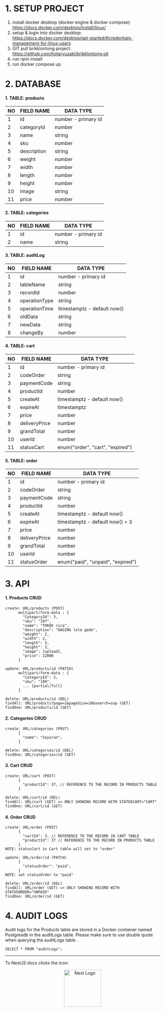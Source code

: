 # 1. SETUP PROJECT

1. install docker desktop (docker engine & docker compose):
https://docs.docker.com/desktop/install/linux/
0. setup & login into docker desktop:
https://docs.docker.com/desktop/get-started/#credentials-management-for-linux-users
0. GIT pull brikklontong project:
https://github.com/hotaryuzaki/brikklontong.git
0. run npm install
0. run docker compose up

# 2. DATABASE
#### 1. TABLE: products
|  NO  |  FIELD NAME   |  DATA TYPE  |
|---|---|---|
|  1  |  id  |  number - primary id  |
|  2  |  categoryId  |  number  |
|  3  |  name  |  string  |
|  4  |  sku  |  number  |
|  5  |  description  |  string  |
|  6  |  weight  |  number  |
|  7  |  width  |  number  |
|  8  |  length  |  number  |
|  9  |  height  |  number  |
|  10  |  image  |  string  |
|  11  |  price  |  number  |

#### 2. TABLE: categories
|  NO  |  FIELD NAME   |  DATA TYPE  |
|---|---|---|
|  1  |  id  |  number - primary id  |
|  2  |  name  |  string  |

#### 3. TABLE: auditLog
|  NO  |  FIELD NAME   |  DATA TYPE  |
|---|---|---|
|  1  |  id  |  number - primary id  |
|  2  |  tableName  |  string  |
|  3  |  recordId  |  number  |
|  4  |  operationType  |  string  |
|  5  |  operationTime  |  timestamptz - default now()  |
|  6  |  oldData  |  string  |
|  7  |  newData  |  string  |
|  8  |  changeBy  |  number  |

#### 4. TABLE: cart
|  NO  |  FIELD NAME   |  DATA TYPE  |
|---|---|---|
|  1  |  id  |  number - primary id  |
|  2  |  codeOrder  |  string  |
|  3  |  paymentCode  |  string  |
|  4  |  productId  |  number  |
|  5  |  createAt  |  timestamptz - default now()  |
|  6  |  expireAt  |  timestamptz  |
|  7  |  price  |  number  |
|  8  |  deliveryPrice  |  number  |
|  9  |  grandTotal  |  number  |
|  10  |  userId  |  number  |
|  11  |  statusCart  |  enum("order", "cart", "expired")  |

#### 5. TABLE: order
|  NO  |  FIELD NAME   |  DATA TYPE  |
|---|---|---|
|  1  |  id  |  number - primary id  |
|  2  |  codeOrder  |  string  |
|  3  |  paymentCode  |  string  |
|  4  |  productId  |  number  |
|  5  |  createAt  |  timestamptz - default now()  |
|  6  |  expireAt  |  timestamptz - default now() + 3  |
|  7  |  price  |  number  |
|  8  |  deliveryPrice  |  number  |
|  9  |  grandTotal  |  number  |
|  10  |  userId  |  number  |
|  11  |  statusOrder  |  enum("paid", "unpaid", "expired")  |


# 3. API
#### 1. Products CRUD
```
create: URL/products (POST)
      multipart/form-data : {
        "CategoryId": 3,
        "sku": "107",
        "name": "TOKEK rica",
        "description": "DAGING lele gede",
        "weight": 2,
        "width": 2,
        "length": 3,
        "height": 3,
        "image": [upload],
        "price": 22000
      }

update: URL/products/id (PATCH)
      multipart/form-data : {
        "CategoryId": 2,
        "sku": "109",
        ... [partial/full]
      }

delete: URL/products/id (DEL)
findAll: URL/products?page=1&pageSize=10&search=sop (GET)
findOne: URL/products/id (GET)
```

#### 2. Categories CRUD
```
create: URL/categories (POST)
      {
        "name": "Sayuran",
      }

delete: URL/categories/id (DEL)
findOne: URL/categories/id (GET)
```

#### 3. Cart CRUD
```
create: URL/cart (POST)
      {
        "productId": 37, // REFERENCE TO THE RECORD IN PRODUCTS TABLE
      }

delete: URL/cart/id (DEL)
findAll: URL/cart (GET) => ONLY SHOWING RECORD WITH STATUSCART="CART"
findOne: URL/cart/id (GET)
```

#### 4. Order CRUD
```
create: URL/order (POST)
      {
        "cartId": 3, // REFERENCE TO THE RECORD IN CART TABLE
        "productId": 37 // REFERENCE TO THE RECORD IN PRODUCTS TABLE
      }
NOTE: statusCart in Cart table will set to "order"
      
update: URL/order/id (PATCH)
      {
        "statusOrder": "paid",
      }
NOTE: set statusOrder to "paid"

delete: URL/order/id (DEL)
findAll: URL/order (GET) => ONLY SHOWING RECORD WITH STATUSORDER="UNPAID"
findOne: URL/order/id (GET)
```

# 4. AUDIT LOGS
Audit logs for the Products table are stored in a Docker container named Postgresdb in the auditLogs table. Please make sure to use double quote when querying the auditLogs table .
```
SELECT * FROM "auditLogs";
```

---
To NestJS docs clicks the icon:
<p align="center">
  <a href="http://nestjs.com/" target="blank"><img src="https://nestjs.com/img/logo-small.svg" width="120" alt="Nest Logo" /></a>
</p>